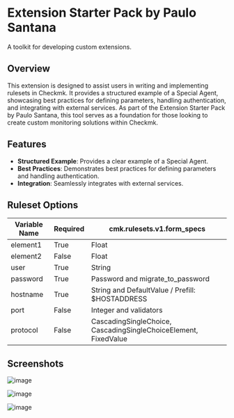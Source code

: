 # Extension Starter Pack by Paulo Santana
A toolkit for developing custom extensions.

## Overview
This extension is designed to assist users in writing and implementing rulesets in Checkmk. It provides a structured example of a Special Agent, showcasing best practices for defining parameters, handling authentication, and integrating with external services. As part of the Extension Starter Pack by Paulo Santana, this tool serves as a foundation for those looking to create custom monitoring solutions within Checkmk.

## Features
- **Structured Example**: Provides a clear example of a Special Agent.
- **Best Practices**: Demonstrates best practices for defining parameters and handling authentication.
- **Integration**: Seamlessly integrates with external services.

## Ruleset Options
| Variable Name | Required | cmk.rulesets.v1.form_specs                          |
|---------------|----------|-----------------------------------------------------|
| element1      | True     | Float                                               |
| element2      | False    | Float                                               |
| user          | True     | String                                              |
| password      | True     | Password and migrate_to_password                    |
| hostname      | True     | String and DefaultValue / Prefill: $HOSTADDRESS     |
| port          | False    | Integer and validators                              |
| protocol      | False    | CascadingSingleChoice, CascadingSingleChoiceElement, FixedValue |

## Screenshots

![image](https://github.com/user-attachments/assets/fdc1a5f1-435b-4a6c-af8a-36a22c5761f4)




![image](https://github.com/user-attachments/assets/3b37481e-5fb0-4c13-afe9-1fbd71293ac2)


![image](https://github.com/user-attachments/assets/aa04876c-a402-4633-9c4c-63fdd272df82)
